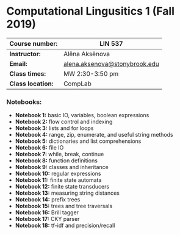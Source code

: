 # Computational Lingusitics 1 (Fall 2019)

|**Course number:** | LIN 537                      |
|-------------------|------------------------------|
|**Instructor:**    | Alëna Aksënova               |
|**Email:**         | alena.aksenova@stonybrook.edu|
|**Class times:**   | MW 2:30-3:50 pm              |
|**Class location:** | CompLab                     |

### Notebooks:

  * **Notebook 1:** basic IO, variables, boolean expressions
  * **Notebook 2:** flow control and indexing
  * **Notebook 3:** lists and for loops
  * **Notebook 4:** range, zip, enumerate, and useful string methods
  * **Notebook 5:** dictionaries and list comprehensions
  * **Notebook 6:** file IO
  * **Notebook 7:** while, break, continue
  * **Notebook 8:** function definitions
  * **Notebook 9:** classes and inheritance
  * **Notebook 10:** regular expressions
  * **Notebook 11:** finite state automata
  * **Notebook 12:** finite state transducers
  * **Notebook 13:** measuring string distances
  * **Notebook 14:** prefix trees
  * **Notebook 15:** trees and tree traversals
  * **Notebook 16:** Brill tagger
  * **Notebook 17:** CKY parser
  * **Notebook 18:** tf-idf and precision/recall